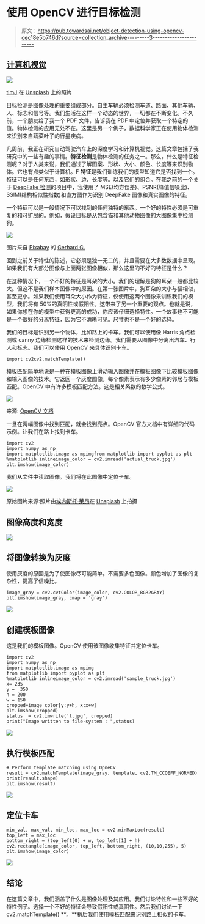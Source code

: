 # 使用 OpenCV 进行目标检测

> 原文：<https://pub.towardsai.net/object-detection-using-opencv-cec18e5b746d?source=collection_archive---------3----------------------->

## [计算机视觉](https://towardsai.net/p/category/computer-vision)

![](img/7d6cc3e7df04f5573e26100dc5be8a99.png)

[timJ](https://unsplash.com/@the_roaming_platypus?utm_source=unsplash&utm_medium=referral&utm_content=creditCopyText) 在 [Unsplash](https://unsplash.com/s/photos/object-detection?utm_source=unsplash&utm_medium=referral&utm_content=creditCopyText) 上的照片

目标检测是图像处理的重要组成部分。自主车辆必须检测车道、路面、其他车辆、人、标志和信号等。我们生活在这样一个动态的世界，一切都在不断变化。不久前，一个朋友给了我一个 PDF 文件，告诉我在 PDF 中定位并获取一个特定的值。物体检测的应用无处不在。这里是另一个例子，数据科学家正在使用物体检测来识别来自蔬菜叶子的行星疾病。

几周前，我正在研究自动驾驶汽车上的深度学习和计算机视觉。这篇文章包括了我研究中的一些有趣的事情。**特征检测**是物体检测的任务之一。那么，什么是特征检测呢？对于人类来说，我们通过了解图案、形状、大小、颜色、长度等来识别物体。它也有点类似于计算机。F **特征**是我们训练我们的模型知道它是否找到一个。特征可以是任何东西，如形状、边、长度等。以及它们的组合。在我之前的一个关于 [DeepFake 检测](https://medium.com/towards-artificial-intelligence/deep-fake-detection-using-opencv-and-mtcnn-833625abdd03)的项目中，我使用了 MSE(均方误差)、PSNR(峰值信噪比)、SSIM(结构相似性指数)和直方图作为识别 DeepFake 图像和真实图像的特征。

一个特征可以是一般情况下可以找到的任何独特的东西。一个好的特性必须是可重复的和可扩展的。例如，假设目标是从包含猫和其他动物图像的大图像集中检测狗。

![](img/93b094424b0c023034339cfffb2cecb5.png)

图片来自 [Pixabay](https://pixabay.com/?utm_source=link-attribution&utm_medium=referral&utm_campaign=image&utm_content=2222007) 的 [Gerhard G.](https://pixabay.com/users/blende12-201217/?utm_source=link-attribution&utm_medium=referral&utm_campaign=image&utm_content=2222007)

回到之前关于特性的陈述，它必须是独一无二的，并且需要在大多数数据中呈现。如果我们有大部分图像与上面两张图像相似，那么这里的不好的特征是什么？

在这种情况下，一个不好的特征是耳朵的大小。我们的理解是狗的耳朵一般都比较大。但这不是我们样本图像中的原因。在第一张图片中，狗耳朵的大小与猫相似，甚至更小。如果我们使用耳朵大小作为特征，仅使用这两个图像来训练我们的模型，我们将有 50%的真阴性或假阳性。这带来了另一个重要的观点。也就是说，如果你想在你的模型中获得更高的成功，你应该仔细选择特性。一个故事也不可能是一个很好的分离特征，因为它不清晰可见。尺寸也不是一个好的选择。

我们的目标是识别另一个物体，比如路上的卡车。我们可以使用像 Harris 角点检测或 canny 边缘检测这样的技术来检测边缘。我们需要从图像中分离出汽车、行人和标志。我们可以使用 OpenCV 来具体识别卡车。

```
import cv2cv2.matchTemplate()
```

模板匹配简单地说是一种在模板图像上滑动输入图像并在模板图像下比较模板图像和输入图像的技术。它返回一个灰度图像，每个像素表示有多少像素的邻居与模板匹配。OpenCV 中有许多模板匹配方法。这是相关系数的数学公式。

![](img/b20d88dea93e7b1c20b59d1fa7c35020.png)

来源: [OpenCV 文档](https://docs.opencv.org/3.4/de/da9/tutorial_template_matching.html)

一旦在两幅图像中找到匹配，就会找到亮点。OpenCV 官方文档中有详细的代码示例。让我们在路上找到卡车。

```
import cv2
import numpy as np
import matplotlib.image as mpimgfrom matplotlib import pyplot as plt
%matplotlib inlineimage_color = cv2.imread('actual_truck.jpg')
plt.imshow(image_color)
```

我们从文件中读取图像。我们将在此图像中定位卡车。

![](img/3229e470f1e65ad09bec0feb189069b1.png)

原始图片来源:照片由[埃内斯托·莱昂](https://unsplash.com/@thekidflame?utm_source=unsplash&utm_medium=referral&utm_content=creditCopyText)在 [Unsplash](https://unsplash.com/s/photos/truck?utm_source=unsplash&utm_medium=referral&utm_content=creditCopyText) 上拍摄

## 图像高度和宽度

![](img/a527e82ca080c88b3873fdf46a13197a.png)

## 将图像转换为灰度

使用灰度的原因是为了使图像尽可能简单。不需要多色图像。颜色增加了图像的复杂性，提高了信噪比。

```
image_gray = cv2.cvtColor(image_color, cv2.COLOR_BGR2GRAY)
plt.imshow(image_gray, cmap = 'gray')
```

![](img/e785754d415fd3e49853abe4c42ebe72.png)

## 创建模板图像

这是我们的模板图像。OpenCV 使用该图像收集特征并定位卡车。

```
import cv2
import numpy as np
import matplotlib.image as mpimg
from matplotlib import pyplot as plt
%matplotlib inlineimage_color = cv2.imread('sample_truck.jpg')
x= 235
y =  350
h = 200
w = 150
cropped=image_color[y:y+h, x:x+w]
plt.imshow(cropped)
status  = cv2.imwrite('t.jpg', cropped)
print("Image written to file-system : ",status)
```

![](img/acbee09ac5259d267e66f623afda11c5.png)

## 执行模板匹配

```
# Perform template matching using OpneCV
result = cv2.matchTemplate(image_gray, template, cv2.TM_CCOEFF_NORMED)
print(result.shape)
plt.imshow(result)
```

![](img/bb97607abfdbac7c5015e8856157f30c.png)

## 定位卡车

```
min_val, max_val, min_loc, max_loc = cv2.minMaxLoc(result)
top_left = max_loc
bottom_right = (top_left[0] + w, top_left[1] + h)
cv2.rectangle(image_color, top_left, bottom_right, (10,10,255), 5)
plt.imshow(image_color)
```

![](img/a4ffd8ec9d10623b383990b3fe44127a.png)

## 结论

在这篇文章中，我们涵盖了什么是图像处理及其应用。我们讨论特性和一些不好的特性例子。选择一个不好的特征会导致假阳性或真阴性。然后我们讨论一下 cv2.matchTemplate() **。**稍后我们使用模板匹配来识别路上相似的卡车。